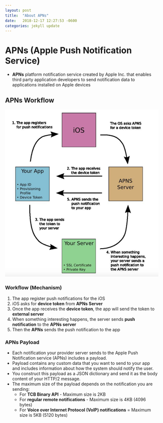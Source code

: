 ```yaml
---
layout: post
title:  "About APNs"
date:   2018-12-17 12:27:53 -0600
categories: jekyll update
---
```


# APNs (Apple Push Notification Service) 
  - **APNs** platform notification service created by Apple Inc. that enables third party application developers to send notification data to applications installed on Apple devices 
  
## APNs Workflow 
![APNs Workflow](/assets/images/APNsWorkFlow.png)

### Workflow (Mechanism)
1. The app register push notifications for the iOS 
2. iOS asks for **device token** from **APNs Server**
3. Once the app receives the **device token**, the app will send the token to **external server**
4. When something interesting happens, the server sends **push notification** to the **APNs server**
5. Then the **APNs** sends the push notification to the app

### APNs Payload 
 - Each notification your provider server sends to the Apple Push Notification service (APNs) includes a payload. 
 - Payload contains any custom data that you want to send to your app and includes information about how the system should notify the user. 
 - You construct this payload as a JSON dictionary and send it as the body content of your HTTP/2 message. 
 - The maximum size of the payload depends on the notification you are sending:
    + For **TCB Binary API** - Maximum size is 2KB
    + For **regular remote notifications** - Maximum size is 4KB (4096 bytes)
    + For **Voice over Internet Protocol (VoIP) notifications** = Maximum size is 5KB (5120 bytes)
